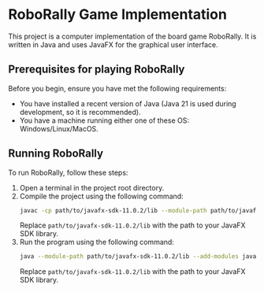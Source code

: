 # RoboRally Game Implementation

This project is a computer implementation of the board game RoboRally. It is written in Java and uses JavaFX for the graphical user interface.

## Prerequisites for playing RoboRally

Before you begin, ensure you have met the following requirements:

- You have installed a recent version of Java (Java 21 is used during development, so it is recommended).
- You have a machine running either one of these OS: Windows/Linux/MacOS.

## Running RoboRally

To run RoboRally, follow these steps:

1. Open a terminal in the project root directory.
2. Compile the project using the following command:
    ```bash
    javac -cp path/to/javafx-sdk-11.0.2/lib --module-path path/to/javafx-sdk-11.0.2/lib --add-modules javafx.controls,javafx.fxml -d bin src/*.java
    ```
   Replace `path/to/javafx-sdk-11.0.2/lib` with the path to your JavaFX SDK library.
3. Run the program using the following command:
    ```bash
    java --module-path path/to/javafx-sdk-11.0.2/lib --add-modules javafx.controls,javafx.fxml -cp bin Main
    ```
   Replace `path/to/javafx-sdk-11.0.2/lib` with the path to your JavaFX SDK library.

